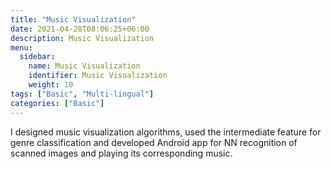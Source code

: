 ```yaml
---
title: "Music Visualization"
date: 2021-04-28T08:06:25+06:00
description: Music Visualization
menu:
  sidebar:
    name: Music Visualization
    identifier: Music Visualization
    weight: 10
tags: ["Basic", "Multi-lingual"]
categories: ["Basic"]
---
```


I designed music visualization algorithms, used the intermediate feature for genre classification and developed Android app for NN recognition of scanned images and playing its corresponding music. 
